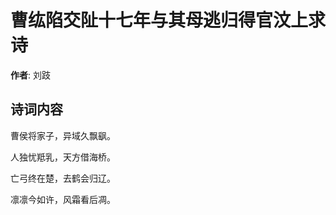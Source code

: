 # 曹纮陷交阯十七年与其母逃归得官汶上求诗

**作者**: 刘跂

## 诗词内容

曹侯将家子，异域久飘飖。

人独忧羝乳，天方借海桥。

亡弓终在楚，去鹤会归辽。

凛凛今如许，风霜看后凋。

